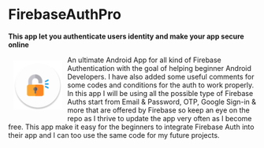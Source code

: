 # FirebaseAuthPro
**This app let you authenticate users identity and make your app secure online**

<img src="app/src/main/res/mipmap-xhdpi/ic_launcher_round.png" align="left"
width="100"
    hspace="10" vspace="10">

An ultimate Android App for all kind of Firebase Authentication with the goal of helping beginner Android Developers. I have also added some useful comments for some codes and conditions for the auth to work properly. In this app I will be using all the possible type of Firebase Auths start from Email & Password, OTP, Google Sign-in & more that are offered by Firebase so keep an eye on the repo as I thrive to update the app very often as I become free. This app make it easy for the beginners to integrate Firebase Auth into their app and I can too use the same code for my future projects.
